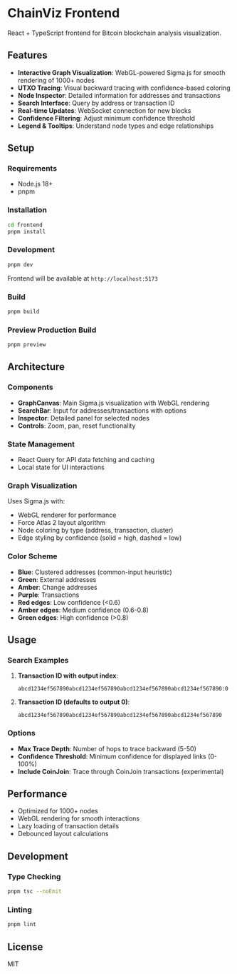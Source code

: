 # ChainViz Frontend

React + TypeScript frontend for Bitcoin blockchain analysis visualization.

## Features

- **Interactive Graph Visualization**: WebGL-powered Sigma.js for smooth rendering of 1000+ nodes
- **UTXO Tracing**: Visual backward tracing with confidence-based coloring
- **Node Inspector**: Detailed information for addresses and transactions
- **Search Interface**: Query by address or transaction ID
- **Real-time Updates**: WebSocket connection for new blocks
- **Confidence Filtering**: Adjust minimum confidence threshold
- **Legend & Tooltips**: Understand node types and edge relationships

## Setup

### Requirements

- Node.js 18+
- pnpm

### Installation

```bash
cd frontend
pnpm install
```

### Development

```bash
pnpm dev
```

Frontend will be available at `http://localhost:5173`

### Build

```bash
pnpm build
```

### Preview Production Build

```bash
pnpm preview
```

## Architecture

### Components

- **GraphCanvas**: Main Sigma.js visualization with WebGL rendering
- **SearchBar**: Input for addresses/transactions with options
- **Inspector**: Detailed panel for selected nodes
- **Controls**: Zoom, pan, reset functionality

### State Management

- React Query for API data fetching and caching
- Local state for UI interactions

### Graph Visualization

Uses Sigma.js with:
- WebGL renderer for performance
- Force Atlas 2 layout algorithm
- Node coloring by type (address, transaction, cluster)
- Edge styling by confidence (solid = high, dashed = low)

### Color Scheme

- **Blue**: Clustered addresses (common-input heuristic)
- **Green**: External addresses
- **Amber**: Change addresses
- **Purple**: Transactions
- **Red edges**: Low confidence (<0.6)
- **Amber edges**: Medium confidence (0.6-0.8)
- **Green edges**: High confidence (>0.8)

## Usage

### Search Examples

1. **Transaction ID with output index**:
   ```
   abcd1234ef567890abcd1234ef567890abcd1234ef567890abcd1234ef567890:0
   ```

2. **Transaction ID (defaults to output 0)**:
   ```
   abcd1234ef567890abcd1234ef567890abcd1234ef567890abcd1234ef567890
   ```

### Options

- **Max Trace Depth**: Number of hops to trace backward (5-50)
- **Confidence Threshold**: Minimum confidence for displayed links (0-100%)
- **Include CoinJoin**: Trace through CoinJoin transactions (experimental)

## Performance

- Optimized for 1000+ nodes
- WebGL rendering for smooth interactions
- Lazy loading of transaction details
- Debounced layout calculations

## Development

### Type Checking

```bash
pnpm tsc --noEmit
```

### Linting

```bash
pnpm lint
```

## License

MIT





